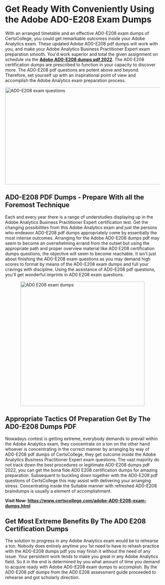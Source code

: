 <h1><strong>Get Ready With Conveniently Using the Adobe AD0-E208 Exam Dumps&nbsp;</strong></h1>
<p><span style="font-weight: 400;">With an arranged timetable and an effective  AD0-E208 exam dumps of CertsCollege, you could get remarkable outcomes inside your Adobe Analytics exam. These updated Adobe AD0-E208 pdf dumps will work with you, and make your Adobe Analytics Business Practitioner Expert exam preparation smooth. You'd work superior and total the given assignment on schedule via the <strong><a href="https://www.certscollege.com/adobe-AD0-E208-exam-dumps.html">Adobe AD0-E208 dumps pdf 2022</a></strong>. The AD0 E208 certification dumps are prescribed to function in your capacity to discover more. The  AD0-E208 pdf questions are potent above and beyond. Therefore, set yourself up with an inspirational point of view and accomplish the Adobe Analytics exam preparation process.&nbsp;</span></p>
<p><span style="font-weight: 400;"><img style="display: block; margin-left: auto; margin-right: auto;" src="https://i.ibb.co/CPDK3ps/Yellow-and-Blue-Initiative-Blog-Banner.png" alt="AD0-E208 exam questions" width="559" height="315" /></span></p>
<h2><strong>AD0-E208 PDF Dumps - Prepare With all the Foremost Technique</strong></h2>
<p><span style="font-weight: 400;">Each and every year there is a range of understudies displaying up in the Adobe Analytics Business Practitioner Expert certification test. Get the changing possibilities from this Adobe Analytics exam and just the persons who endeavor AD0-E208 pdf dumps appropriately come by essentially the most intense outcomes. Arranging for the Adobe AD0-E208 dumps pdf may seem to become an overwhelming errand from the outset but using the appropriate path and proper overview material like AD0 E208 certification dumps questions, the objective will seem to become reachable. It isn't just about finishing the AD0-E208 exam questions as you may demand high scores to format by means of the AD0-E208 exam dumps and full your cravings with discipline. Using the assistance of AD0-E208 pdf questions, you'll get wonderful imprints in AD0 E208 exam questions.</span></p>
<p><span style="font-weight: 400;"><a href="https://tinyurl.com/2p8s5nv6"><img style="display: block; margin-left: auto; margin-right: auto;" src="https://i.ibb.co/9tMrhdY/Teacher-Appreciation-Invitation.png" alt="AD0 E208 exam dumps " width="404" height="404" /></a></span></p>
<h2><strong>Appropriate Tactics Of Preparation Get By The AD0-E208 Dumps PDF</strong></h2>
<p><span style="font-weight: 400;">Nowadays contest is getting extreme, everybody demands to prevail within the Adobe Analytics exam, they concentrate on a ton on the other hand whoever is concentrating in the correct manner by arranging by way of AD0-E208 pdf dumps of CertsCollege, they get outcome inside the Adobe Analytics Business Practitioner Expert exam questions. The vast majority do not track down the best procedures or legitimate AD0-E208 dumps pdf 2022, you can get the bona fide AD0 E208 certification dumps for amazing preparation. Subsequent to buckling down together with the  AD0-E208 pdf questions of CertsCollege this may assist with delivering your arranging stress. Concentrating inside the Suitable manner with refreshed AD0-E208 braindumps is usually a element of accomplishment.</span></p>
<p><span style="font-weight: 400;"><strong>Visit Now: <a href="https://www.certscollege.com/adobe-AD0-E208-exam-dumps.html">https://www.certscollege.com/adobe-AD0-E208-exam-dumps.html</a></strong></span></p>
<h2><strong>Get Most Extreme Benefits By The AD0 E208 Certification Dumps</strong></h2>
<p><span style="font-weight: 400;">The solution to progress in any Adobe Analytics exam would be to rehearse a ton. Nobody does entirely anytime you 1st need to have to rehash practice with the AD0-E208 dumps pdf you may finish it without the need of any issue. Your persistent work tends to make you great in any Adobe Analytics field. So it in the end is determined by you what amount of time you demand to acquire ready with Adobe AD0-E208 exam dumps to accomplish. By the AD0-E208 pdf dumps from the AD0 E208 assessment guide proceeded to rehearse and got scholarly direction.</span></p>
